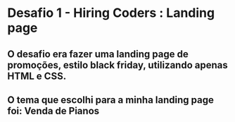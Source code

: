 # Desafio 1 - Hiring Coders : **Landing page**
## O desafio era fazer uma landing page de promoções, estilo black friday, utilizando apenas HTML e CSS.

## O tema que escolhi para a minha landing page foi: **Venda de Pianos**